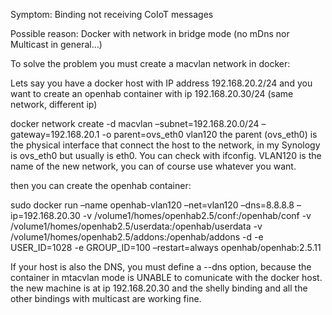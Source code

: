 Symptom: Binding not receiving CoIoT messages

Possible reason: Docker with network in bridge mode (no mDns nor Multicast in general…)

To solve the problem you must create a macvlan network in docker:

Lets say you have a docker host with IP address 192.168.20.2/24 and you want to create an openhab container with ip 192.168.20.30/24 (same network, different ip)

docker network create 
-d macvlan 
–subnet=192.168.20.0/24 
–gateway=192.168.20.1 
-o parent=ovs_eth0 vlan120
the parent (ovs_eth0) is the physical interface that connect the host to the network, in my Synology is ovs_eth0 but usually is eth0. You can check with ifconfig.
VLAN120 is the name of the new network, you can of course use whatever you want.

then you can create the openhab container:

sudo docker run 
–name openhab-vlan120
–net=vlan120 
–dns=8.8.8.8 
–ip=192.168.20.30 
-v /volume1/homes/openhab2.5/conf:/openhab/conf 
-v /volume1/homes/openhab2.5/userdata:/openhab/userdata 
-v /volume1/homes/openhab2.5/addons:/openhab/addons 
-d 
-e USER_ID=1028 
-e GROUP_ID=100 
–restart=always 
openhab/openhab:2.5.11

If your host is also the DNS, you must define a --dns option, because the container in mtacvlan mode is UNABLE to comunicate with the docker host.
the new machine is at ip 192.168.20.30 and the shelly binding and all the other bindings with multicast are working fine.

